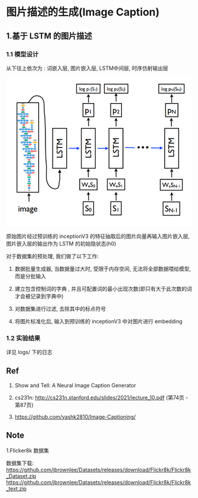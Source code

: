 
# 图片描述的生成(Image Caption) 

## 1.基于 LSTM 的图片描述

### 1.1 模型设计

从下往上依次为 : 词嵌入层, 图片嵌入层, LSTM中间层, 时序仿射输出层

![avatar](docs/images/LSTM.png) 

原始图片经过预训练的 inceptionV3 的特征抽取后的图片向量再输入图片嵌入层, 图片嵌入层的输出作为 LSTM 的初始隐状态(h0)

对于数据集的预处理, 我们做了以下工作:

1. 数据批量生成器, 当数据量过大时, 受限于内存空间, 无法将全部数据喂给模型, 而是分批输入 

2. 建立包含控制词的字典 , 并且可配置词的最小出现次数(即只有大于此次数的词才会被记录到字典中)

3. 对数据集进行过滤, 去除其中的标点符号

4. 将图片标准化后, 输入到预训练的 inceptionV3 中对图片进行 embedding 


### 1.2 实验结果

详见 logs/ 下的日志

## Ref

1. Show and Tell: A Neural Image Caption Generator

2. cs231n: http://cs231n.stanford.edu/slides/2021/lecture_10.pdf (第74页 - 第87页)

3. https://github.com/yashk2810/Image-Captioning/


## Note

1.Flicker8k 数据集

数据集下载: 
https://github.com/jbrownlee/Datasets/releases/download/Flickr8k/Flickr8k_Dataset.zip
https://github.com/jbrownlee/Datasets/releases/download/Flickr8k/Flickr8k_text.zip